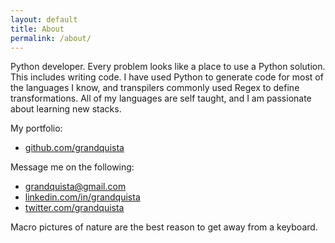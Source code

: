 ```yaml
---
layout: default
title: About
permalink: /about/
---
```


Python developer. Every problem looks like a place to use a Python solution. This includes writing code. I have used Python to generate code for most of the languages I know, and transpilers commonly used Regex to define transformations. All of my languages are self taught, and I am passionate about learning new stacks.

My portfolio:
- [github.com/grandquista](github.com/grandquista)

Message me on the following:
- [grandquista@gmail.com](grandquista@gmail.com)
- [linkedin.com/in/grandquista](linkedin.com/in/grandquista)
- [twitter.com/grandquista](twitter.com/grandquista)

Macro pictures of nature are the best reason to get away from a keyboard.
